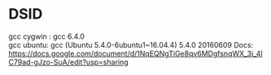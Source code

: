 # DSID
gcc cygwin : gcc 6.4.0                                                                                                  
gcc ubuntu: gcc (Ubuntu 5.4.0-6ubuntu1~16.04.4) 5.4.0 20160609
Docs: https://docs.google.com/document/d/1NqEQNgTiGe8qv6MDgfsnqWX_3i_4IC79ad-gJzo-SuA/edit?usp=sharing
